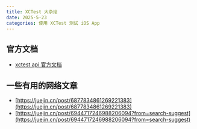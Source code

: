 ```yaml
---
title: XCTest 大杂烩
date: 2025-5-23
categories: 使用 XCTest 测试 iOS App
---
```


## 官方文档

- [xctest api 官方文档](https://developer.apple.com/documentation/xctest)

## 一些有用的网络文章

- [https://juejin.cn/post/6877834861269221383](https://juejin.cn/post/6877834861269221383)
- [https://juejin.cn/post/6944717246988206094?from=search-suggest](https://juejin.cn/post/6944717246988206094?from=search-suggest)